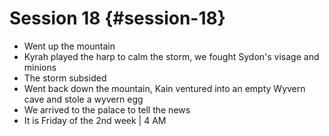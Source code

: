 # Session 18 {#session-18}

* Went up the mountain  
* Kyrah played the harp to calm the storm, we fought Sydon's visage and minions  
* The storm subsided  
* Went back down the mountain, Kain ventured into an empty Wyvern cave and stole a wyvern egg  
* We arrived to the palace to tell the news  
* It is Friday of the 2nd week | 4 AM
